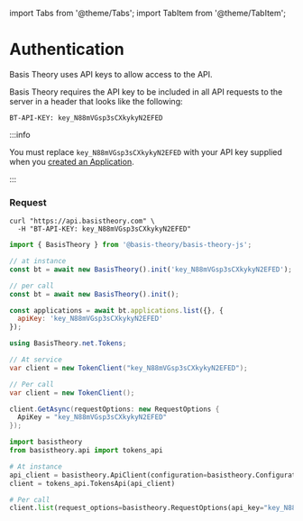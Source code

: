 import Tabs from '@theme/Tabs';
import TabItem from '@theme/TabItem';

# Authentication

Basis Theory uses API keys to allow access to the API.

Basis Theory requires the API key to be included in all API requests to the server in a header that looks like the following:

`BT-API-KEY: key_N88mVGsp3sCXkykyN2EFED`

:::info

You must replace `key_N88mVGsp3sCXkykyN2EFED` with your API key supplied when you [created an Application](/docs/api/applications#create-application).

:::

### Request

<Tabs groupId="languages">
  <TabItem value="shell" label="cURL">

```shell
curl "https://api.basistheory.com" \
  -H "BT-API-KEY: key_N88mVGsp3sCXkykyN2EFED"
```

  </TabItem>
  <TabItem value="javascript" label="JavaScript">

```javascript
import { BasisTheory } from '@basis-theory/basis-theory-js';

// at instance
const bt = await new BasisTheory().init('key_N88mVGsp3sCXkykyN2EFED');

// per call
const bt = await new BasisTheory().init();

const applications = await bt.applications.list({}, {
  apiKey: 'key_N88mVGsp3sCXkykyN2EFED'
});
```

  </TabItem>
  <TabItem value="csharp" label="C#">

```csharp
using BasisTheory.net.Tokens;

// At service
var client = new TokenClient("key_N88mVGsp3sCXkykyN2EFED");

// Per call
var client = new TokenClient();

client.GetAsync(requestOptions: new RequestOptions {
  ApiKey = "key_N88mVGsp3sCXkykyN2EFED"
});
```

  </TabItem>
  <TabItem value="python" label="Python">

```python
import basistheory
from basistheory.api import tokens_api

# At instance
api_client = basistheory.ApiClient(configuration=basistheory.Configuration(api_key="key_N88mVGsp3sCXkykyN2EFED"))
client = tokens_api.TokensApi(api_client)

# Per call
client.list(request_options=basistheory.RequestOptions(api_key="key_N88mVGsp3sCXkykyN2EFED"))
```

  </TabItem>
  <TabItem value="go" label="Go">

```go
```

  </TabItem>
</Tabs>